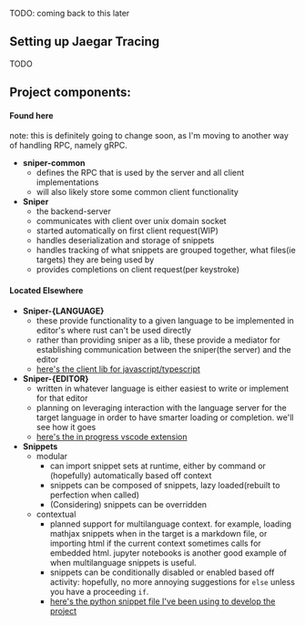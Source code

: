 
TODO: coming back to this later

## Setting up Jaegar Tracing
TODO

## Project components:

#### Found here

note: this is definitely going to change soon, as I'm moving to another way of handling RPC, namely gRPC.

- **sniper-common**
  - defines the RPC that is used by the server and all client implementations
  - will also likely store some common client functionality
- **Sniper**
  - the backend-server
  - communicates with client over unix domain socket
  - started automatically on first client request(WIP)
  - handles deserialization and storage of snippets
  - handles tracking of what snippets are grouped together, what files(ie targets) they are being used by
  - provides completions on client request(per keystroke)

#### Located Elsewhere

- **Sniper-{LANGUAGE}**
  - these provide functionality to a given language to be implemented in editor's where rust can't be used directly
  - rather than providing sniper as a lib, these provide a mediator for establishing communication between the sniper(the server) and the editor
  - [here's the client lib for javascript/typescript](https://github.com/skewballfox/sniper-node)
- **Sniper-{EDITOR}**
  - written in whatever language is either easiest to write or implement for that editor
  - planning on leveraging interaction with the language server for the target language in order to have smarter loading or completion. we'll see how it goes
  - [here's the in progress vscode extension](https://github.com/skewballfox/sniper-code)
- **Snippets**
  - modular
    - can import snippet sets at runtime, either by command or (hopefully) automatically based off context
    - snippets can be composed of snippets, lazy loaded(rebuilt to perfection when called)
    - (Considering) snippets can be overridden 
  - contextual
    - planned support for multilanguage context. for example, loading mathjax snippets when in the target is a markdown file, or importing html if the current context sometimes calls for embedded html. jupyter notebooks is another good example of when multilanguage snippets is useful. 
    - snippets can be conditionally disabled or enabled based off activity: hopefully, no more annoying suggestions for `else` unless you have a proceeding `if`.
    - [here's the python snippet file I've been using to develop the project](https://github.com/skewballfox/sniper/blob/master/config/python/base.json)
  
